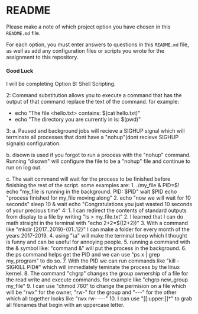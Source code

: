 # README
Please make a note of which project option you have chosen in this `README.md` file.

For each option, you must enter answers to questions in this `README.md` file,
as well as add any configuration files or scripts you wrote for the assignment to this repository. 

#### Good Luck

I will be completing Option B: Shell Scripting.

2: Command substitution allows you to execute a command that has the output of that command replace the text of the command. for example:
- echo "The file <hello.txt> contains: $(cat hello.txt)"
- echo "The directory you are currently in is: $(pwd)"

3:
a. Paused and background jobs will recieve a SIGHUP signal which will terminate all processes that dont have a "nohup"(dont recieve SIGHUP signals) configuration.

b. disown is used if you forgot to run a process with the "nohup" command. Running "disown" will configure the file to be a "nohup" file and continue to run on log out.

c. The wait command will wait for the process to be finished before finishing the rest of the script. some examples are:
    1.  ./my_file &
        PID=$!
        echo "my_file is running in the background. PID:
        $PID"
        wait $PID
        echo "process finished for my_file moving along"
    2.  echo "now we will wait for 10 seconds"
        sleep 10 &
        wait
        echo "Congratulations you just wasted 10 seconds of your precious time"
4:
    1. I can redirect the contents of standard outputs from display to a file by writing "ls > my_file.txt"
    2. I learned that I can do math straight in the terminal with "echo 2+2=$((2+2))"
    3. With a command like "mkdir {2017..2019}-{01..12}" I can make a folder for every month of the years 2017-2019.
    4. using "\a" will make the terminal beep which I thought is funny and can be useful for annoying people.
    5. running a command with the & symbol like: "command &" will put the process in the background.
    6. the ps command helps get the PID and we can use "ps x | grep my_program" to do so.
    7. With the PID we can run commands like "kill -SIGKILL PID#" which will immediately teminate the process by the linux kernel.
    8. The command "chgrp" changes the group ownership of a file for the read write and execute commands. for example like "chgrp new_group my_file"
    9. I can use "chmod 760" to change the permision on a file which will be "rwx" for the owner, "rw-" for the group and "---" for the other which all together looks like "rwx rw- ---"
    10. I can use "[[:upper:]]*" to grab all filenames that begin with an uppercase letter.
